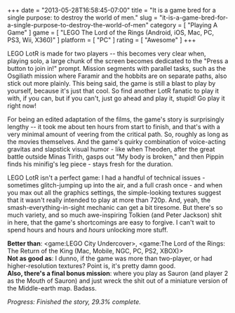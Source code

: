 +++
date = "2013-05-28T16:58:45-07:00"
title = "It is a game bred for a single purpose: to destroy the world of men."
slug = "it-is-a-game-bred-for-a-single-purpose-to-destroy-the-world-of-men"
category = [ "Playing A Game" ]
game = [ "LEGO The Lord of the Rings (Android, iOS, Mac, PC, PS3, Wii, X360)" ]
platform = [ "PC" ]
rating = [ "Awesome" ]
+++

LEGO LotR is made for two players -- this becomes very clear when, playing solo, a large chunk of the screen becomes dedicated to the "Press a button to join in!" prompt.  Mission segments with parallel tasks, such as the Osgiliath mission where Faramir and the hobbits are on separate paths, also stick out more plainly.  This being said, the game is still a blast to play by yourself, because it's just that cool.  So find another LotR fanatic to play it with, if you can, but if you can't, just go ahead and play it, stupid!  Go play it right now!

For being an edited adaptation of the films, the game's story is surprisingly lengthy -- it took me about ten hours from start to finish, and that's with a very minimal amount of veering from the critical path.  So, roughly as long as the movies themselves.  And the game's quirky combination of voice-acting gravitas and slapstick visual humor - like when Theoden, after the great battle outside Minas Tirith, gasps out "My body is broken," and then Pippin finds his minifig's leg piece - stays fresh for the duration.

LEGO LotR isn't a perfect game: I had a handful of technical issues - sometimes glitch-jumping up into the air, and a full crash once - and when you max out all the graphics settings, the simple-looking textures suggest that it wasn't really intended to play at more than 720p.  And, yeah, the smash-everything-in-sight mechanic can get a bit tiresome.  But there's so much variety, and so much awe-inspiring Tolkien (and Peter Jackson) shit in here, that the game's shortcomings are easy to forgive.  I can't wait to spend hours and hours and <i>hours</i> unlocking more stuff.

<b>Better than</b>: <game:LEGO City Undercover>, <game:The Lord of the Rings: The Return of the King (Mac, Mobile, NGC, PC, PS2, XBOX)>  
<b>Not as good as</b>: I dunno, if the game was more than two-player, or had higher-resolution textures?  Point is, it's pretty damn good.  
<b>Also, there's a final bonus mission</b>: where you play as Sauron (and player 2 as the Mouth of Sauron) and just wreck the shit out of a miniature version of the Middle-earth map.  Badass.

<i>Progress: Finished the story, 29.3% complete.</i>